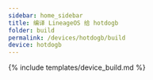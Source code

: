 ```yaml
---
sidebar: home_sidebar
title: 编译 LineageOS 给 hotdogb
folder: build
permalink: /devices/hotdogb/build
device: hotdogb
---
```

{% include templates/device_build.md %}
